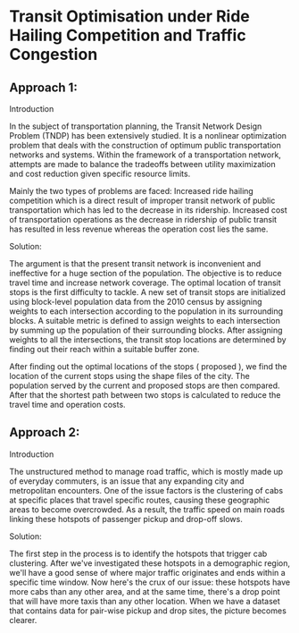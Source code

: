 # Transit Optimisation under Ride Hailing Competition and Traffic Congestion 



## Approach 1:

Introduction

In the subject of transportation planning, the Transit Network Design Problem (TNDP) has been extensively studied. It is a nonlinear optimization problem that deals with the construction of optimum public transportation networks and systems. Within the framework of a transportation network, attempts are made to balance the tradeoffs between utility maximization and cost reduction given specific resource limits.

Mainly the two types of problems are faced:
Increased ride hailing competition which is a direct result of improper transit network of public transportation which has led to the decrease in its ridership.
Increased cost of transportation operations as the decrease in ridership of public transit has resulted in less revenue whereas the operation cost lies the same.
 
 
Solution:

The argument is that the present transit network is inconvenient and ineffective for a huge section of the population. The objective is to reduce travel time and increase network coverage. The optimal location of transit stops is the first difficulty to tackle.
A new set of transit stops are initialized using block-level population data from the 2010 census by assigning weights to each intersection according to the population in its surrounding blocks. A suitable metric is defined to assign weights to each intersection by summing up the population of their surrounding blocks. After assigning weights to all the intersections, the transit stop locations are determined by finding out their reach within a suitable buffer zone.
 
After finding out the optimal locations of the stops ( proposed ), we find the location of the current stops using the shape files of the city. The population served by the current and proposed stops are then compared. 
After that the shortest path between two stops is calculated to reduce the travel time and operation costs.


## Approach 2:

Introduction

The unstructured method to manage road traffic, which is mostly made up of everyday commuters, is an issue that any expanding city and metropolitan encounters. One of the issue factors is the clustering of cabs at specific places that travel specific routes, causing these geographic areas to become overcrowded. As a result, the traffic speed on main roads linking these hotspots of passenger pickup and drop-off slows.



Solution:

The first step in the process is to identify the hotspots that trigger cab clustering. After we've investigated these hotspots in a demographic region, we'll have a good sense of where major traffic originates and ends within a specific time window. Now here's the crux of our issue: these hotspots have more cabs than any other area, and at the same time, there's a drop point that will have more taxis than any other location. When we have a dataset that contains data for pair-wise pickup and drop sites, the picture becomes clearer.

